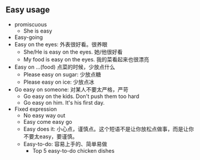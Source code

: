 ## Easy usage 

* promiscuous
	* She is easy 
* Easy-going 
* Easy on the eyes: 外表很好看。很养眼
	* She/He is easy on the eyes. 她/他很好看
	* My food is easy on the eyes. 我的菜看起来也很漂亮
* Easy on …(food) 点菜的时候，少放点什么
	* Please easy on sugar: 少放点糖
	* Please easy on ice: 少放点冰
* Go easy on someone: 对某人不要太严格，严苛
	* Go easy on the kids. Don't push them too hard	
	* Go easy on him. It's his first day.  
* Fixed expression 
	* No easy way out 
	* Easy come easy go
	* Easy does it: 小心点，谨慎点。这个短语不是让你放松点做事，而是让你不要太easy，要谨慎。
	* Easy-to-do: 容易上手的、简单易做 
		* Top 5 easy-to-do chicken dishes 

